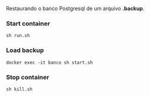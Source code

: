 Restaurando o banco Postgresql de um arquivo __.backup__.

### Start container
``` sh run.sh ```

### Load backup
``` docker exec -it banco sh start.sh ```

### Stop container
``` sh kill.sh ```
